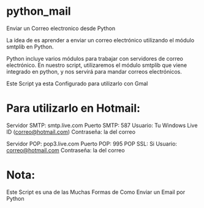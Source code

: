 # python_mail
Enviar un Correo electronico desde Python

La idea de es aprender a enviar un correo electrónico utilizando el módulo smtplib en Python.

Python incluye varios módulos para trabajar con servidores de correo electrónico. En nuestro script, utilizaremos el módulo smtplib que viene integrado en python, y nos servirá para mandar correos electrónicos.

Este Script ya esta Configurado para utilizarlo con Gmal

# Para utilizarlo en Hotmail:

Servidor SMTP: smtp.live.com
Puerto SMTP: 587
Usuario: Tu Windows Live ID (correo@hotmail.com)
Contraseña: la del correo 

Servidor POP: pop3.live.com
Puerto POP: 995
POP SSL: Si
Usuario: correo@hotmail.com
Contraseña: la del correo


# Nota: 
Este Script es una de las Muchas Formas de Como Enviar un
Email por Python
